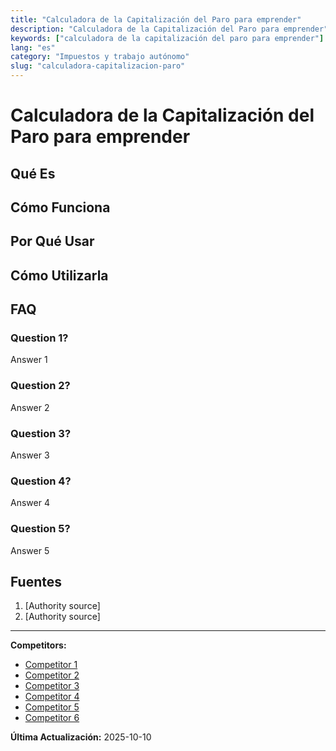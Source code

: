 ```yaml
---
title: "Calculadora de la Capitalización del Paro para emprender"
description: "Calculadora de la Capitalización del Paro para emprender"
keywords: ["calculadora de la capitalización del paro para emprender"]
lang: "es"
category: "Impuestos y trabajo autónomo"
slug: "calculadora-capitalizacion-paro"
---
```


# Calculadora de la Capitalización del Paro para emprender

<!-- TODO: Add introduction -->

## Qué Es

<!-- TODO: Explain what this calculator does -->

## Cómo Funciona

<!-- TODO: Explain methodology -->

## Por Qué Usar

<!-- TODO: List benefits -->

## Cómo Utilizarla

<!-- TODO: Step-by-step guide -->

## FAQ

### Question 1?
Answer 1

### Question 2?
Answer 2

### Question 3?
Answer 3

### Question 4?
Answer 4

### Question 5?
Answer 5

## Fuentes

1. [Authority source]
2. [Authority source]

---

**Competitors:**
- [Competitor 1](https://socalsolver.com/es/impuestos-y-trabajo-autonomo/calculadora-capitalizacion-paro)
- [Competitor 2](https://esanasesores.com/capitalizar-paro-cuanto-me-corresponde/)
- [Competitor 3](https://www.impulsa-empresa.es/capitalizar-paro-guia/)
- [Competitor 4](https://taxfix.com/es-es/autonomos/nuevos-autonomos/la-capitalizacion-del-paro/)
- [Competitor 5](https://www.youtube.com/watch?v=9DTowYTGAOg)
- [Competitor 6](https://www.la-merienda.org/capitalizar-el-paro-como-se-hace-calculo-y-requisitos/)

**Última Actualización:** 2025-10-10

